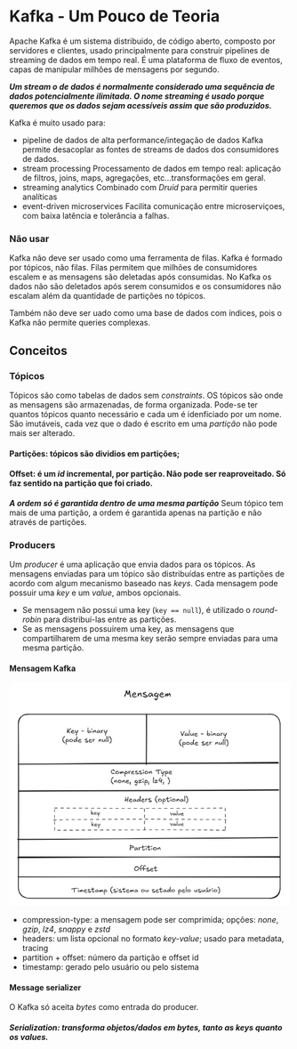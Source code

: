# Kafka - Um Pouco de Teoria

Apache Kafka é um sistema distribuido, de código aberto, composto por servidores e clientes, usado principalmente para construir pipelines de streaming de dados em tempo real. É uma plataforma de fluxo de eventos, capas de manipular milhões de mensagens por segundo.

***Um stream o de dados é normalmente considerado uma sequência de dados potencialmente ilimitada. O nome streaming é usado porque queremos que os dados sejam acessíveis assim que são produzidos.***

Kafka é muito usado para:
- pipeline de dados de alta performance/integação de dados
Kafka permite desacoplar as fontes de streams de dados dos consumidores de dados. 
- stream processing
Processamento de dados em tempo real: aplicação de filtros, joins, maps, agregações, etc...transformações em geral.
- streaming analytics
Combinado com *Druid* para permitir queries analíticas
- event-driven microservices
Facilita comunicação entre microserviçoes, com baixa latência e tolerância a falhas. 

### Não usar

Kafka não deve ser usado como uma ferramenta de filas. Kafka é formado por tópicos, não filas. Filas permitem que milhões de consumidores escalem e as mensagens são deletadas após consumidas. No Kafka os dados não são deletados após serem consumidos e os consumidores não escalam além da quantidade de partições no tópicos. 

Também não deve ser uado como uma base de dados com índices, pois o Kafka não permite queries complexas.

## Conceitos

### Tópicos

Tópicos são como tabelas de dados sem *constraints*. OS tópicos são onde as mensagens são armazenadas, de forma organizada. Pode-se ter quantos tópicos quanto necessário e cada um é idenficiado por um nome. São imutáveis, cada vez que o dado é escrito em uma *partição* não pode mais ser alterado.

#### Partições: tópicos são dividios em partições;
#### Offset: é um *id* incremental, por partição. Não pode ser reaproveitado. Só faz sentido na partição que foi criado.

***A ordem só é garantida dentro de uma mesma partição***
Seum tópico tem mais de uma partição, a ordem é garantida apenas na partição e não através de partições.

### Producers

Um *producer* é uma aplicação que envia dados para os tópicos. 
As mensagens enviadas para um tópico são distribuídas entre as partições de acordo com algum mecanismo baseado nas *keys*. 
Cada mensagem pode possuir uma *key* e um *value*, ambos opcionais.
- Se mensagem não possui uma key (```key == null```), é utilizado o *round-robin* para distribuí-las entre as partições.
- Se as mensagens possuirem uma key, as mensagens que compartilharem de uma mesma key serão sempre enviadas para uma mesma partição. 

#### Mensagem Kafka

![Mensagem Kafka](/img/kafka-message.png)

- compression-type: a mensagem pode ser comprimida; opções: *none*, *gzip*, *lz4*, *snappy* e *zstd*
- headers: um lista opcional no formato *key-value*; usado para metadata, tracing
- partition + offset: número da partição e offset id
- timestamp: gerado pelo usuário ou pelo sistema

#### Message serializer

O Kafka só aceita *bytes* como entrada do producer.
##### Serialization: transforma objetos/dados em bytes, tanto as keys quanto os values.



